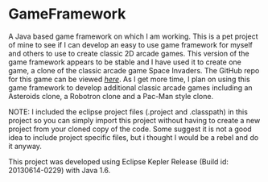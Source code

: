 GameFramework
=============

A Java based game framework on which I am working. This is a pet project of mine to see if I can develop an easy to use game framework for myself and others to use to create classic 2D arcade games. This version of the game framework appears to be stable and I have used it to create one game, a clone of the classic arcade game Space Invaders. The GitHub repo for this game can be viewed *[here](https://github.com/garyfredgiger/SpaceInvadersClone.git)*. As I get more time, I plan on using this game framework to develop additional classic arcade games including an Asteroids clone, a Robotron clone and a Pac-Man style clone.

NOTE: I included the eclipse project files (.project and .classpath) in this project so you can simply import this project without having to create a new project from your cloned copy of the code. Some suggest it is not a good idea to include project specific files, but i thought I would be a rebel and do it anyway.

This project was developed using Eclipse Kepler Release (Build id: 20130614-0229) with Java 1.6.
